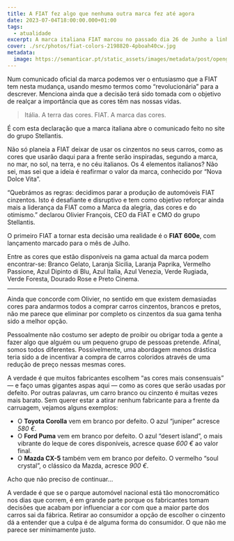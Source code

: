```yaml
---
title: A FIAT fez algo que nenhuma outra marca fez até agora
date: 2023-07-04T18:00:00.000+01:00
tags:
  - atualidade
excerpt: A marca italiana FIAT marcou no passado dia 26 de Junho a linha temporal a partir da qual deixa de fabricar carros cinzentos e passa a adotar as cores.
cover: ./src/photos/fiat-colors-2198820-4pboah40cw.jpg
metadata:
  image: https://semanticar.pt/static_assets/images/metadata/post/opengraph-fiat-colors.jpg
---
```

Num comunicado oficial da marca podemos ver o entusiasmo que a FIAT tem nesta mudança, usando mesmo termos como “revolucionária” para a descrever. Menciona ainda que a decisão terá sido tomada com o objetivo de realçar a importância que as cores têm nas nossas vidas.

> Itália. A terra das cores. FIAT. A marca das cores.

É com esta declaração que a marca italiana abre o comunicado feito no site do grupo Stellantis.

Não só planeia a FIAT deixar de usar os cinzentos no seus carros, como as cores que usarão daqui para a frente serão inspiradas, segundo a marca, no mar, no sol, na terra, e no céu italianos. Os 4 elementos italianos? Não sei, mas sei que a ideia é reafirmar o valor da marca, conhecido por “Nova Dolce Vita”.

“Quebrámos as regras: decidimos parar a produção de automóveis FIAT cinzentos. Isto é desafiante e disruptivo e tem como objetivo reforçar ainda mais a liderança da FIAT como a Marca da alegria, das cores e do otimismo.” declarou Olivier François, CEO da FIAT e CMO do grupo Stellantis.

O primeiro FIAT a tornar esta decisão uma realidade é o **FIAT 600e**, com lançamento marcado para o mês de Julho.

Entre as cores que estão disponíveis na gama actual da marca podem encontrar-se: Branco Gelato, Laranja Sicilia, Laranja Paprika, Vermelho Passione, Azul Dipinto di Blu, Azul Italia, Azul Venezia, Verde Rugiada, Verde Foresta, Dourado Rose e Preto Cinema.

***

Ainda que concorde com Olivier, no sentido em que existem demasiadas cores para andarmos todos a comprar carros cinzentos, brancos e pretos, não me parece que eliminar por completo os cinzentos da sua gama tenha sido a melhor opção.

Pessoalmente não costumo ser adepto de proibir ou obrigar toda a gente a fazer algo que alguém ou um pequeno grupo de pessoas pretende. Afinal, somos todos diferentes. Possivelmente, uma abordagem menos drástica teria sido a de incentivar a compra de carros coloridos através de uma redução de preço nessas mesmas cores.

A verdade é que muitos fabricantes escolhem “as cores mais consensuais” — e faço umas gigantes aspas aqui — como as cores que serão usadas por defeito. Por outras palavras, um carro branco ou cinzento é muitas vezes mais barato.
Sem querer estar a atirar nenhum fabricante para a frente da carruagem, vejamos alguns exemplos:

* O **Toyota Corolla** vem em branco por defeito. O azul “juniper” acresce *580 €*.
* O **Ford Puma** vem em branco por defeito. O azul “desert island”, o mais vibrante do leque de cores disponíveis, acresce quase *600 €* ao valor final.
* O **Mazda CX-5** também vem em branco por defeito. O vermelho “soul crystal”, o clássico da Mazda, acresce *900 €*.

Acho que não preciso de continuar…

A verdade é que se o parque automóvel nacional está tão monocromático nos dias que correm, é em grande parte porque os fabricantes tomam decisões que acabam por influenciar a cor com que a maior parte dos carros sai da fábrica. Retirar ao consumidor a opção de escolher o cinzento dá a entender que a culpa é de alguma forma do consumidor. O que não me parece ser minimamente justo.
